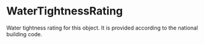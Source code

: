 WaterTightnessRating
====================

Water tightness rating for this object.
It is provided according to the national building code.
